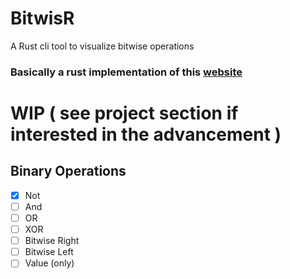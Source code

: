 # BitwisR
A Rust cli tool to visualize bitwise operations

### Basically a rust implementation of this [website](http://bitwisecmd.com/)

# WIP ( see project section if interested in the advancement )

## Binary Operations

- [x] Not
- [ ] And
- [ ] OR
- [ ] XOR
- [ ] Bitwise Right
- [ ] Bitwise Left
- [ ] Value (only)
